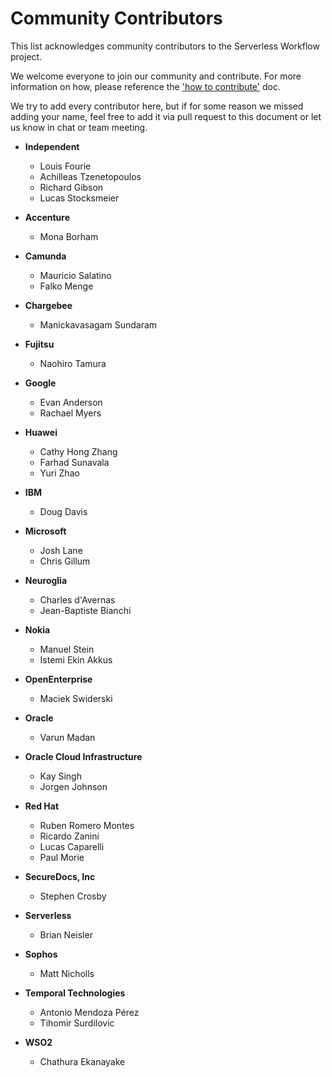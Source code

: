# Community Contributors

This list acknowledges community contributors to the Serverless Workflow 
project. 

We welcome everyone to join our community and contribute. 
For more information on how, please reference the ['how to contribute'](../contributing.md) doc.

We try to add every contributor here, but if for some reason we missed 
adding your name, feel free to add it via pull request to this document or let 
us know in chat or team meeting.

* **Independent**
  * Louis Fourie
  * Achilleas Tzenetopoulos
  * Richard Gibson
  * Lucas Stocksmeier
  
* **Accenture**
  * Mona Borham

* **Camunda**
  * Mauricio Salatino
  * Falko Menge

* **Chargebee**
  * Manickavasagam Sundaram

* **Fujitsu**
  * Naohiro Tamura

* **Google**
  * Evan Anderson
  * Rachael Myers

* **Huawei**
  * Cathy Hong Zhang
  * Farhad Sunavala
  * Yuri Zhao

* **IBM**
  * Doug Davis

* **Microsoft**
  * Josh Lane
  * Chris Gillum

* **Neuroglia**
  * Charles d'Avernas
  * Jean-Baptiste Bianchi

* **Nokia**
  * Manuel Stein
  * Istemi Ekin Akkus

* **OpenEnterprise**
  * Maciek Swiderski

* **Oracle**
  * Varun Madan

* **Oracle Cloud Infrastructure**
  * Kay Singh
  * Jorgen Johnson

* **Red Hat**
  * Ruben Romero Montes
  * Ricardo Zanini 
  * Lucas Caparelli
  * Paul Morie

* **SecureDocs, Inc**
  * Stephen Crosby

* **Serverless**
  * Brian Neisler

* **Sophos**
  * Matt Nicholls

* **Temporal Technologies**
  * Antonio Mendoza Pérez
  * Tihomir Surdilovic

* **WSO2**
  * Chathura Ekanayake
